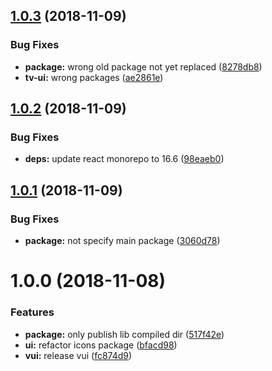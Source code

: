 ## [1.0.3](https://github.com/vgmtv/tv-ui.git/compare/v1.0.2...v1.0.3) (2018-11-09)


### Bug Fixes

* **package:** wrong old package not yet replaced ([8278db8](https://github.com/vgmtv/tv-ui.git/commit/8278db8))
* **tv-ui:** wrong packages ([ae2861e](https://github.com/vgmtv/tv-ui.git/commit/ae2861e))

## [1.0.2](https://github.com/vgmtv/tv-ui.git/compare/v1.0.1...v1.0.2) (2018-11-09)


### Bug Fixes

* **deps:** update react monorepo to 16.6 ([98eaeb0](https://github.com/vgmtv/tv-ui.git/commit/98eaeb0))

## [1.0.1](https://github.com/vgmtv/tv-ui.git/compare/v1.0.0...v1.0.1) (2018-11-09)


### Bug Fixes

* **package:** not specify main package ([3060d78](https://github.com/vgmtv/tv-ui.git/commit/3060d78))

# 1.0.0 (2018-11-08)


### Features

* **package:** only publish lib compiled dir ([517f42e](https://github.com/vgmtv/tv-ui.git/commit/517f42e))
* **ui:** refactor icons package ([bfacd98](https://github.com/vgmtv/tv-ui.git/commit/bfacd98))
* **vui:** release vui ([fc874d9](https://github.com/vgmtv/tv-ui.git/commit/fc874d9))
